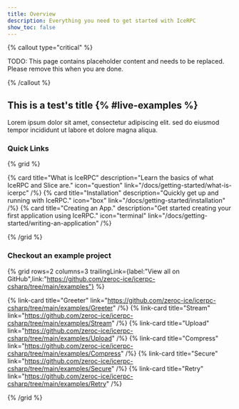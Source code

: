 ```yaml
---
title: Overview
description: Everything you need to get started with IceRPC
show_toc: false
---
```


{% callout type="critical" %}

TODO: This page contains placeholder content and needs to be replaced. Please remove this when you are done.

{% /callout %}

## This is a test's title {% #live-examples %}

Lorem ipsum dolor sit amet, consectetur adipiscing elit.
sed do eiusmod tempor incididunt ut labore et dolore magna aliqua.

### Quick Links

{% grid %}

{% card
   title="What is IceRPC"
   description="Learn the basics of what IceRPC and Slice are."
   icon="question"
   link="/docs/getting-started/what-is-icerpc" /%}
{% card
   title="Installation"
   description="Quickly get up and running with IceRPC."
   icon="box"
   link="/docs/getting-started/installation" /%}
{% card
   title="Creating an App."
   description="Get started creating your first application using IceRPC."
   icon="terminal"
   link="/docs/getting-started/writing-an-application" /%}

{% /grid %}

### Checkout an example project

{% grid
   rows=2
   columns=3
   trailingLink={label:"View all on GitHub",link:"https://github.com/zeroc-ice/icerpc-csharp/tree/main/examples"} %}

{% link-card title="Greeter" link="https://github.com/zeroc-ice/icerpc-csharp/tree/main/examples/Greeter" /%}
{% link-card title="Stream" link="https://github.com/zeroc-ice/icerpc-csharp/tree/main/examples/Stream" /%}
{% link-card title="Upload" link="https://github.com/zeroc-ice/icerpc-csharp/tree/main/examples/Upload" /%}
{% link-card title="Compress" link="https://github.com/zeroc-ice/icerpc-csharp/tree/main/examples/Compress" /%}
{% link-card title="Secure" link="https://github.com/zeroc-ice/icerpc-csharp/tree/main/examples/Secure" /%}
{% link-card title="Retry" link="https://github.com/zeroc-ice/icerpc-csharp/tree/main/examples/Retry" /%}

{% /grid %}
